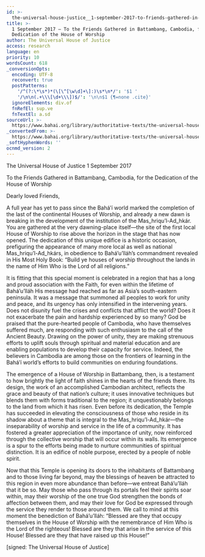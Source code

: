 ```yaml
---
id: >-
  the-universal-house-justice__1-september-2017-to-friends-gathered-in-battambang-cambodia-dedication-house-worship__3224698599__en
title: >-
  1 September 2017 – To the Friends Gathered in Battambang, Cambodia, for the
  Dedication of the House of Worship
author: The Universal House of Justice
access: research
language: en
priority: 10
wordsCount: 618
_conversionOpts:
  encoding: UTF-8
  reconvert: true
  postPatterns:
    '/^(?:\*\s*)*(\[\^[\w\d]+\]:)\s*\n*/': '$1 '
    '/\n\n(.+\\\[\d+\\\])$/': '\n\n$1 {¶=none .cite}'
  ignoreElements: div.of
  fnRefEl: sup.ve
  fnTextEl: a.sd
sourceUrl: >-
  https://www.bahai.org/library/authoritative-texts/the-universal-house-of-justice/messages/20170901_001/20170901_001.xhtml
_convertedFrom: >-
  https://www.bahai.org/library/authoritative-texts/the-universal-house-of-justice/messages/20170901_001/20170901_001.xhtml
_softHyphenWords: ''
ocnmd_version: 2
---
```

The Universal House of Justice
1 September 2017

To the Friends Gathered in Battambang, Cambodia, for the Dedication of the House of Worship

Dearly loved Friends,

A full year has yet to pass since the Bahá’í world marked the completion of the last of the continental Houses of Worship, and already a new dawn is breaking in the development of the institution of the Mas_hriqu’l-Ad_hkár. You are gathered at the very dawning-place itself—the site of the first local House of Worship to rise above the horizon in the stage that has now opened. The dedication of this unique edifice is a historic occasion, prefiguring the appearance of many more local as well as national Mas_hriqu’l-Ad_hkárs, in obedience to Bahá’u’lláh’s commandment revealed in His Most Holy Book: “Build ye houses of worship throughout the lands in the name of Him Who is the Lord of all religions.”

It is fitting that this special moment is celebrated in a region that has a long and proud association with the Faith, for even within the lifetime of Bahá’u’lláh His message had reached as far as Asia’s south-eastern peninsula. It was a message that summoned all peoples to work for unity and peace, and its urgency has only intensified in the intervening years. Does not disunity fuel the crises and conflicts that afflict the world? Does it not exacerbate the pain and hardship experienced by so many? God be praised that the pure-hearted people of Cambodia, who have themselves suffered much, are responding with such enthusiasm to the call of the Ancient Beauty. Drawing on the power of unity, they are making strenuous efforts to uplift souls through spiritual and material education and are enabling populations to develop their capacity for service. Indeed, the believers in Cambodia are among those on the frontiers of learning in the Bahá’í world’s efforts to build communities on enduring foundations.

The emergence of a House of Worship in Battambang, then, is a testament to how brightly the light of faith shines in the hearts of the friends there. Its design, the work of an accomplished Cambodian architect, reflects the grace and beauty of that nation’s culture; it uses innovative techniques but blends them with forms traditional to the region; it unquestionably belongs to the land from which it has risen. Even before its dedication, the Temple has succeeded in elevating the consciousness of those who reside in its shadow about a theme that is integral to the Mas_hriqu’l-Ad_hkár—the inseparability of worship and service in the life of a community. It has fostered a greater appreciation of the importance of unity, now reinforced through the collective worship that will occur within its walls. Its emergence is a spur to the efforts being made to nurture communities of spiritual distinction. It is an edifice of noble purpose, erected by a people of noble spirit.

Now that this Temple is opening its doors to the inhabitants of Battambang and to those living far beyond, may the blessings of heaven be attracted to this region in even more abundance than before—we entreat Bahá’u’lláh that it be so. May those who pass through its portals feel their spirits soar within, may their worship of the one true God strengthen the bonds of affection between them, and may their love for God be expressed through the service they render to those around them. We call to mind at this moment the benediction of Bahá’u’lláh: “Blessed are they that occupy themselves in the House of Worship with the remembrance of Him Who is the Lord of the righteous! Blessed are they that arise in the service of this House! Blessed are they that have raised up this House!”

\[signed: The Universal House of Justice\]
